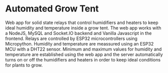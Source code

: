 # Automated Grow Tent

Web app for solid state relays that control humidifiers and heaters to keep ideal humidity and temperature inside a grow tent.
The web app works with a NodeJS, MySQL and Socket.IO backend and Vanilla Javascript in the frontend. Relays are controlled by ESP32 microcontrollers using Micropython. 
Humidity and temperature are meassured using an ESP32 MCU with a DHT22 sensor.
Minimum and maximum values for humidity and temperature are established using the web app and the server automatically turns on or off the humidifiers and heaters in order to keep ideal conditions for plants to grow.
